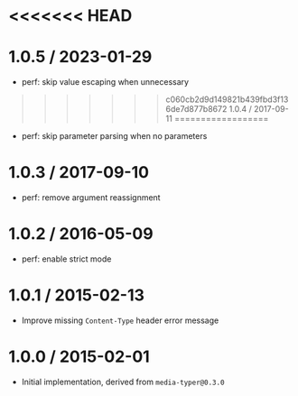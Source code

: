 <<<<<<< HEAD
=======
1.0.5 / 2023-01-29
==================

  * perf: skip value escaping when unnecessary

>>>>>>> c060cb2d9d149821b439fbd3f136de7d877b8672
1.0.4 / 2017-09-11
==================

  * perf: skip parameter parsing when no parameters

1.0.3 / 2017-09-10
==================

  * perf: remove argument reassignment

1.0.2 / 2016-05-09
==================

  * perf: enable strict mode

1.0.1 / 2015-02-13
==================

  * Improve missing `Content-Type` header error message

1.0.0 / 2015-02-01
==================

  * Initial implementation, derived from `media-typer@0.3.0`
